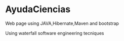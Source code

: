 # AyudaCiencias
Web page using JAVA,Hibernate,Maven and bootstrap

Using waterfall software engineering tecniques
